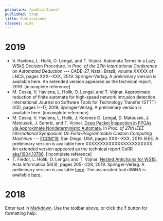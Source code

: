 ```yaml
---
permalink: /publications/
published: true
title: Publications
classes: wide
---
```

# 2019

* V. Havlena, L. Holik, O. Lengal, and T. Vojnar. Automata Terms in a Lazy WSkS Decision Procedure. In *Proc. of the 27th International Conference on Automated Deduction* --- CADE-27, Natal, Brazil, volume XXXXX of LNCS, pages XXX--XXX, 2019. Springer-Verlag. A preliminary version is available here. An extended version appeared as the technical report, 2019. [incomplete reference]
* M. Ceska, V. Havlena, L. Holik, O. Lengal, and T. Vojnar. Approximate reduction of finite automata for high-speed network intrusion detection. International Journal on Software Tools for Technology Transfer (STTT) 0(0), pages 1--17, 2019. Springer-Verlag. A preliminary version is available here. [incomplete reference]
* M. Ceska, V. Havlena, L. Holik, J. Korenek O. Lengal, D. Matousek, J. Matousek, J. Semric, and T. Vojnar. [Deep Packet Inspection in FPGAs via Approximate Nondeterministic Automata](http://dx.doi.org/XXXXXXXXXXXXXXX). In *Proc. of 27th IEEE International Symposium On Field-Programmable Custom Computing Machines* --- [FCCM'19](http://www.fccm.org/), San Diego, USA, pages XXX--XXX, 2019. IEEE. A preliminary version is available here XXXXXXXXXXXXXXXXXXXXXXX. An extended version appeared as the technical report [CoRR abs/1904.10786](https://arxiv.org/abs/1904.10786). [incomplete reference]
* T. Fiedor, L. Holik, O. Lengal, and T. Vojnar. [Nested Antichains for WS1S](http://dx.doi.org/10.1007/s00236-018-0331-z). Acta Informatica 56(3), pages 205--228, 2019. Springer-Verlag. A preliminary version is available [here](https://github.com/ondrik/ondrik.github.io/raw/master/publications/fhlv-acta-19-ws1s-dwina.pdf). The associated tool dWiNA is available [here](http://www.fit.vutbr.cz/research/groups/verifit/tools/dWiNA/).

# 2018

Enter text in [Markdown](http://daringfireball.net/projects/markdown/). Use the toolbar above, or click the **?** button for formatting help.
